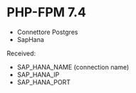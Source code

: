 # PHP-FPM 7.4
- Connettore Postgres
- SapHana

Received:
- SAP_HANA_NAME (connection name)
- SAP_HANA_IP
- SAP_HANA_PORT

